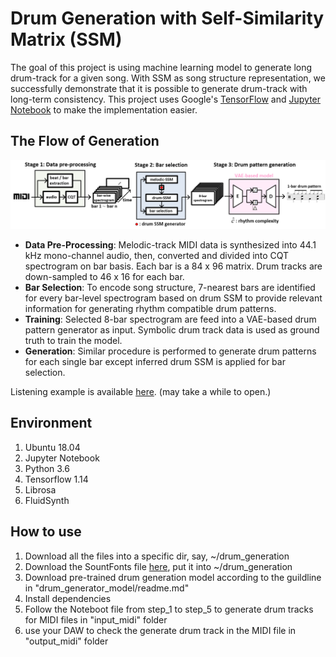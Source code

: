 Drum Generation with Self-Similarity Matrix (SSM)
==================

The goal of this project is using machine learning model to generate long drum-track for a given song.
With SSM as song structure representation, we successfully demonstrate that it is possible to generate drum-track with long-term consistency. This project uses Google's [TensorFlow](https://www.tensorflow.org/ "link") and [Jupyter Notebook](https://github.com/jupyter/notebook "link") to make the implementation easier.

## The Flow of Generation
![Generation Flow](misc/generation_flow.png "Generation Flow")

- **Data Pre-Processing**: Melodic-track MIDI data is synthesized into 44.1 kHz mono-channel audio, then, converted and divided into CQT spectrogram on bar basis. Each bar is a 84 x 96 matrix. Drum tracks are down-sampled to 46 x 16 for each bar.
- **Bar Selection**: To encode song structure, 7-nearest bars are identified for every bar-level spectrogram based on drum SSM to provide relevant information for generating rhythm compatible drum patterns.
- **Training**: Selected 8-bar spectrogram are feed into a VAE-based drum pattern generator as input. Symbolic drum track data is used as ground truth to train the model.
- **Generation**: Similar procedure is performed to generate drum patterns for each single bar except inferred drum SSM is applied for bar selection. 

Listening example is available [here](https://sma1033.github.io/drum_generation_with_ssm/ "link"). (may take a while to open.)


## Environment
1. Ubuntu 18.04
2. Jupyter Notebook
3. Python 3.6 
4. Tensorflow 1.14
5. Librosa
6. FluidSynth


## How to use
1. Download all the files into a specific dir, say, ~/drum_generation
2. Download the SountFonts file [here](https://drive.google.com/open?id=1XTrXR27cj02kh1Bxs6YvPTosbQdDN_Am "link"), put it into ~/drum_generation
3. Download pre-trained drum generation model according to the guildline in "drum_generator_model/readme.md"
4. Install dependencies 
5. Follow the Noteboot file from step_1 to step_5 to generate drum tracks for MIDI files in "input_midi" folder
6. use your DAW to check the generate drum track in the MIDI file in "output_midi" folder